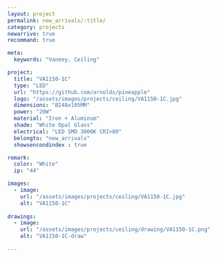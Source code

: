 ```yaml
---
layout: project
permalink: new_arrivals/:title/
category: projects
newarrive: true
recommand: true

meta:
  keywords: "Vaneey, Ceiling"

project:
  title: "VA1150-1C"
  type: "LED"
  url: "https://github.com/arnolds/pineapple"
  logo: "/assets/images/projects/ceiling/VA1150-1C.jpg"
  dimensions: "Ø248x105MM"
  power: "20W"
  material: "Iron + Aluminum"
  shade: "White Opal Glass"
  electrical: "LED SMD 3000K CRI>80"
  belongto: "new_arrivals"
  showsencondindex : true

remark:
  color: "White"
  ip: "44"

images:
  - image:
    url: "/assets/images/projects/ceiling/VA1150-1C.jpg"
    alt: "VA1150-1C"
    
drawings:
  - image:
    url: "/assets/images/projects/ceiling/drawing/VA1150-1C.png"
    alt: "VA1150-1C-draw"
    
---
```

